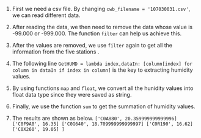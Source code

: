 1. First we need a csv file. By changing `cwb_filename = '107030031.csv'`, we can read different data.

2. After reading the data, we then need to remove the data whose value is -99.000 or -999.000. The function `filter` can help us achieve this.

3. After the values are removed, we use `filter` again to get all the information from the five stations .

4. The following line `GetHUMD = lambda index,dataIn: [column[index] for column in dataIn if index in column]` is the key to extracting humidity values.

5. By using functions `map` and `float`, we convert all the hunidity values into float data type since they were saved as string.

6. Finally, we use the function `sum` to get the summation of humidity values.

7. The results are shown as below. `['C0A880', 20.359999999999996] ['C0F9A0', 16.35] ['C0G640', 18.709999999999997] ['C0R190', 16.62] ['C0X260', 19.05]
]`